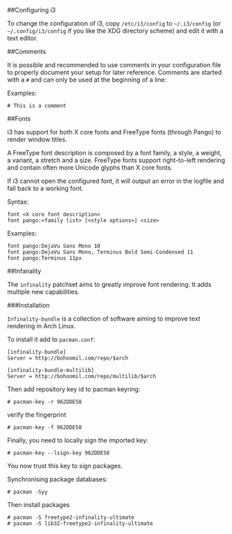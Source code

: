 ##Configuring i3

To change the configuration of i3, copy `/etc/i3/config` to `~/.i3/config` (or `~/.config/i3/config`
if you like the XDG directory scheme) and edit it with a text editor.

##Comments

It is possible and recommended to use comments in your configuration file to properly document
your setup for later reference. Comments are started with a `#` and can only be used
at the beginning of a line:

Examples:

```
# This is a comment
```

##Fonts

i3 has support for both X core fonts and FreeType fonts (through Pango) to render window titles.

A FreeType font description is composed by a font family, a style, a weight, a variant, a stretch
and a size. FreeType fonts support right-to-left rendering and contain often more Unicode glyphs
than X core fonts.

If i3 cannot open the configured font, it will output an error in the logfile and fall back to a working font.

Syntax:

```
font <X core font description>
font pango:<family list> [<style options>] <size>
```

Examples:

```
font pango:DejaVu Sans Mono 10
font pango:DejaVu Sans Mono, Terminus Bold Semi-Condensed 11
font pango:Terminus 11px
```

##Infanality

The `infinality` patchset aims to greatly improve font rendering. It adds multiple new capabilities.

###Installation

`Infinality-bundle` is a collection of software aiming to improve text rendering in Arch Linux.

To install it add to `pacman.conf`:

```
[infinality-bundle]
Server = http://bohoomil.com/repo/$arch

[infinality-bundle-multilib]
Server = http://bohoomil.com/repo/multilib/$arch
```

Then add repository key id to pacman keyring:

```
# pacman-key -r 962DDE58
```

verify the fingerprint

```
# pacman-key -f 962DDE58
```

Finally, you need to locally sign the imported key:

```
# pacman-key --lsign-key 962DDE58
```

You now trust this key to sign packages.

Synchronising package databases:

```
# pacman -Syy
```

Then install packages

```
# pacman -S freetype2-infinality-ultimate
# pacman -S lib32-freetype2-infinality-ultimate
```
